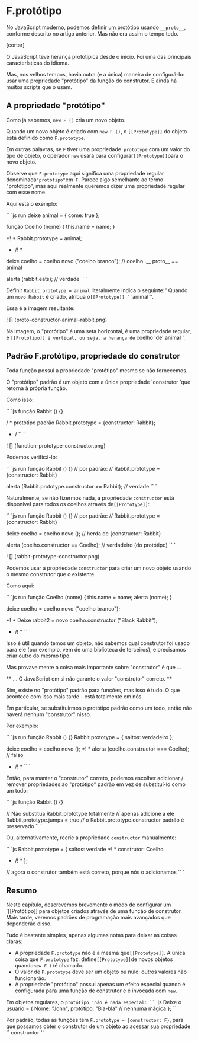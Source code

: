 # F.protótipo

No JavaScript moderno, podemos definir um protótipo usando `__proto__`, conforme descrito no artigo anterior. Mas não era assim o tempo todo.

[cortar]

O JavaScript teve herança prototípica desde o início. Foi uma das principais características do idioma.

Mas, nos velhos tempos, havia outra (e a única) maneira de configurá-lo: usar uma propriedade "protótipo" da função do construtor. E ainda há muitos scripts que o usam.

## A propriedade "protótipo"

Como já sabemos, `new F ()` cria um novo objeto.

Quando um novo objeto é criado com `new F ()`, o `[[Prototype]]` do objeto está definido como `F.prototype`.

Em outras palavras, se `F` tiver uma propriedade` prototype` com um valor do tipo de objeto, o operador `new` usará para configurar` [[Prototype]] `para o novo objeto.

Observe que `F.prototype` aqui significa uma propriedade regular denominada` "protótipo" `em` F`. Parece algo semelhante ao termo "protótipo", mas aqui realmente queremos dizer uma propriedade regular com esse nome.

Aqui está o exemplo:

`` `js run
deixe animal = {
come: true
};

função Coelho (nome) {
this.name = name;
}

*! *
Rabbit.prototype = animal;
* /! *

deixe coelho = coelho novo ("coelho branco"); // coelho .__ proto__ == animal

alerta (rabbit.eats); // verdade
`` `

Definir `Rabbit.prototype = animal` literalmente indica o seguinte:" Quando um `novo Rabbit` é criado, atribua o` [[Prototype]] `` `animal`".

Essa é a imagem resultante:

! [] (proto-constructor-animal-rabbit.png)

Na imagem, o "protótipo" é uma seta horizontal, é uma propriedade regular, e `[[Protótipo]] é vertical, ou seja, a herança de` coelho 'de' animal '.


## Padrão F.protótipo, propriedade do construtor

Toda função possui a propriedade "protótipo" mesmo se não fornecemos.

O "protótipo" padrão é um objeto com a única propriedade `construtor 'que retorna à própria função.

Como isso:

`` `js
função Rabbit () {}

/ * protótipo padrão
Rabbit.prototype = {constructor: Rabbit};
* /
`` `

! [] (function-prototype-constructor.png)

Podemos verificá-lo:

`` `js run
função Rabbit () {}
// por padrão:
// Rabbit.prototype = {constructor: Rabbit}

alerta (Rabbit.prototype.constructor == Rabbit); // verdade
`` `

Naturalmente, se não fizermos nada, a propriedade `constructor` está disponível para todos os coelhos através de` [[Prototype]] `:

`` `js run
função Rabbit () {}
// por padrão:
// Rabbit.prototype = {constructor: Rabbit}

deixe coelho = coelho novo (); // herda de {constructor: Rabbit}

alerta (coelho.constructor == Coelho); // verdadeiro (do protótipo)
`` `

! [] (rabbit-prototype-constructor.png)

Podemos usar a propriedade `constructor` para criar um novo objeto usando o mesmo construtor que o existente.

Como aqui:

`` `js run
função Coelho (nome) {
this.name = name;
alerta (nome);
}

deixe coelho = coelho novo ("coelho branco");

*! *
Deixe rabbit2 = novo coelho.constructor ("Black Rabbit");
* /! *
`` `

Isso é útil quando temos um objeto, não sabemos qual construtor foi usado para ele (por exemplo, vem de uma biblioteca de terceiros), e precisamos criar outro do mesmo tipo.

Mas provavelmente a coisa mais importante sobre "construtor" é que ...

** ... O JavaScript em si não garante o valor "construtor" correto. **

Sim, existe no "protótipo" padrão para funções, mas isso é tudo. O que acontece com isso mais tarde - está totalmente em nós.

Em particular, se substituirmos o protótipo padrão como um todo, então não haverá nenhum "construtor" nisso.

Por exemplo:

`` `js run
função Rabbit () {}
Rabbit.prototype = {
saltos: verdadeiro
};

deixe coelho = coelho novo ();
*! *
alerta (coelho.constructor === Coelho); // falso
* /! *
`` `

Então, para manter o "construtor" correto, podemos escolher adicionar / remover propriedades ao "protótipo" padrão em vez de substituí-lo como um todo:

`` `js
função Rabbit () {}

// Não substitua Rabbit.prototype totalmente
// apenas adicione a ele
Rabbit.prototype.jumps = true
// o Rabbit.prototype.constructor padrão é preservado
`` `

Ou, alternativamente, recrie a propriedade `constructor` manualmente:

`` `js
Rabbit.prototype = {
saltos: verdade
*! *
construtor: Coelho
* /! *
};

// agora o construtor também está correto, porque nós o adicionamos
`` `


## Resumo

Neste capítulo, descrevemos brevemente o modo de configurar um `[[Protótipo]] para objetos criados através de uma função de construtor. Mais tarde, veremos padrões de programação mais avançados que dependerão disso.

Tudo é bastante simples, apenas algumas notas para deixar as coisas claras:

- A propriedade `F.prototype` não é a mesma que` [[Prototype]] `. A única coisa que `F.prototype` faz: define` [[Prototype]] `de novos objetos quando` new F () `é chamado.
- O valor de `F.prototype` deve ser um objeto ou nulo: outros valores não funcionarão.
- A propriedade "protótipo" possui apenas um efeito especial quando é configurada para uma função de construtor e é invocada com `new`.

Em objetos regulares, o `protótipo 'não é nada especial:
`` `js
Deixe o usuário = {
Nome: "John",
protótipo: "Bla-bla" // nenhuma mágica
};
`` `

Por padrão, todas as funções têm `F.prototype = {constructor: F}`, para que possamos obter o construtor de um objeto ao acessar sua propriedade `` constructor ''.
